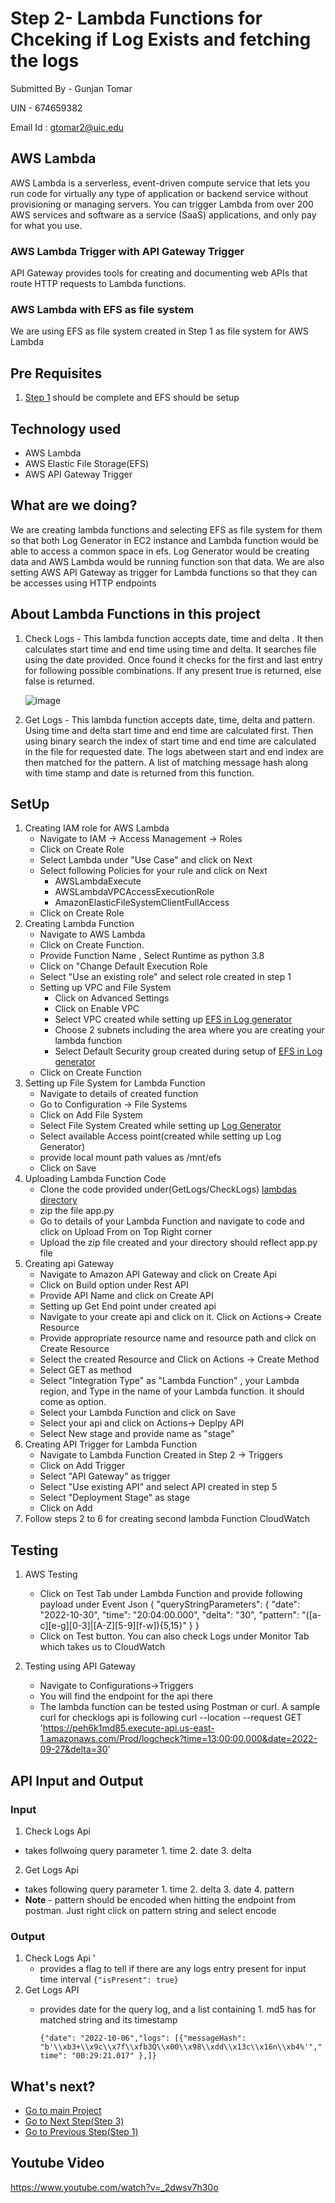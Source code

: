 # Step 2- Lambda Functions for Chceking if Log Exists and fetching the logs

Submitted By - Gunjan Tomar

UIN - 674659382

Email Id : gtomar2@uic.edu

## AWS Lambda

AWS Lambda is a serverless, event-driven compute service that lets you run code for virtually any type of application or backend service without provisioning or managing servers. You can trigger Lambda from over 200 AWS services and software as a service (SaaS) applications, and only pay for what you use.

### AWS Lambda Trigger with API Gateway Trigger
  
API Gateway provides tools for creating and documenting web APIs that route HTTP requests to Lambda functions.

### AWS Lambda with EFS as file system

We are using EFS as file system created in Step 1 as file system for AWS Lambda

## Pre Requisites

1. [Step 1](https://github.com/TomarGunjan/AwsLogAnalysisWithLambdaAkkaGrpc/blob/master/ModifiedLogGenerator/README.md) should be complete and EFS should be setup

## Technology used

- AWS Lambda
- AWS Elastic File Storage(EFS)
- AWS API Gateway Trigger

## What are we doing?
 
We are creating lambda functions and selecting EFS as file system for them so that both Log Generator in EC2 instance and Lambda function would be able to access a common space in efs. Log Generator would be creating data and AWS Lambda would be running function son that data. We are also setting AWS API Gateway as trigger for Lambda functions so that they can be accesses using HTTP endpoints

## About Lambda Functions in this project

1. Check Logs - This lambda function accepts date, time and delta . It then calculates start time and end time using time and delta. It searches file using the date provided. Once found it checks for the first and last entry for following possible combinations. If any present true is returned, else false is returned.

    ![image](https://user-images.githubusercontent.com/26132783/199360626-343c379b-fc05-4089-bbac-a567687a6df5.png)
    
2. Get Logs - This lambda function accepts date, time, delta and pattern. Using time and delta start time and end time are calculated first. Then using binary search the index of start time and end time are calculated in the file for requested date. The logs abetween start and end index are then matched for the pattern. A list of matching message hash along with time stamp and date is returned from this function.


## SetUp

1. Creating IAM role for AWS Lambda
    - Navigate to IAM -> Access Management -> Roles
    - Click on Create Role
    - Select Lambda under "Use Case" and click on Next
    - Select following Policies for your rule and click on Next
      - AWSLambdaExecute
      - AWSLambdaVPCAccessExecutionRole
      - AmazonElasticFileSystemClientFullAccess
    - Click on Create Role
2. Creating Lambda Function
    - Navigate to AWS Lambda
    - Click on Create Function.
    - Provide Function Name , Select Runtime as python 3.8
    - Click on "Change Default Execution Role
    - Select "Use an existing role" and select role created in step 1
    - Setting up VPC and File System
      - Click on Advanced Settings
      - Click on Enable VPC
      - Select VPC created while setting up [EFS in Log generator](https://github.com/TomarGunjan/AwsLogAnalysisWithLambdaAkkaGrpc/blob/master/ModifiedLogGenerator/README.md)
      - Choose 2 subnets including the area where you are creating your lambda function
      - Select Default Security group created during setup of [EFS in Log generator](https://github.com/TomarGunjan/AwsLogAnalysisWithLambdaAkkaGrpc/blob/master/ModifiedLogGenerator/README.md)
    - Click on Create Function
3. Setting up File System for Lambda Function
    - Navigate to details of created function
    - Go to Configuration -> File Systems
    - Click on Add File System
    - Select File System Created while setting up [Log Generator](https://github.com/TomarGunjan/AwsLogAnalysisWithLambdaAkkaGrpc/blob/master/ModifiedLogGenerator/README.md)
    - Select available Access point(created while setting up Log Generator)
    - provide local mount path values as /mnt/efs
    - Click on Save
4. Uploading Lambda Function Code
    - Clone the code provided under(GetLogs/CheckLogs) [lambdas directory](https://github.com/TomarGunjan/AwsLogAnalysisWithLambdaAkkaGrpc/tree/master/lambdas)
    - zip the file app.py 
    - Go to details of your Lambda Function and navigate to code and click on Upload From on Top Right corner
    - Upload the zip file created and your directory should reflect app.py file
5. Creating api Gateway
    - Navigate to Amazon API Gateway and click on Create Api
    - Click on Build option under Rest API 
    - Provide API Name and click on Create API
    - Setting up Get End point under created api
    - Navigate to your create api and click on it. Click on Actions-> Create Resource
    - Provide appropriate resource name and resource path and click on Create Resource
    - Select the created Resource and Click on Actions -> Create Method
    - Select GET as method
    - Select "Integration Type" as "Lambda Function" , your Lambda region, and Type in the name of your Lambda function. it should come as option.
    - Select your Lambda Function and click on Save
    - Select your api and click on Actions-> Deplpy API
    - Select New stage and provide name as "stage"
 6. Creating API Trigger for Lambda Function
    - Navigate to Lambda Function Created in Step 2 -> Triggers
    - Click on Add Trigger
    - Select "API Gateway" as trigger
    - Select "Use existing API" and select API created in step 5
    - Select "Deployment Stage" as stage
    - Click on Add
 7. Follow steps 2 to 6 for creating second lambda Function
CloudWatch
## Testing

1. AWS Testing 
    - Click on Test Tab under Lambda Function and provide following payload under Event Json
    {
  "queryStringParameters": {
    "date": "2022-10-30",
    "time": "20:04:00.000",
    "delta": "30",
    "pattern": "([a-c][e-g][0-3]|[A-Z][5-9][f-w]){5,15}"
  }
}
    - Click on Test button. You can also check Logs under Monitor Tab which takes us to CloudWatch
    
 2. Testing using API Gateway 
    - Navigate to Configurations->Triggers
    - You will find the endpoint for the api there
    - The lambda function can be tested using Postman or curl. A sample curl for checklogs api is following
    curl --location --request GET 'https://peh6k1md85.execute-api.us-east-1.amazonaws.com/Prod/logcheck?time=13:00:00.000&date=2022-09-27&delta=30'
    
 ## API Input and Output
 
 ### Input
 
 1. Check Logs Api
   - takes follwoing query parameter
         1. time
         2. date
         3. delta

2. Get Logs Api
  - takes following query parameter
        1. time
        2. delta
        3. date
        4. pattern
  - **Note** - pattern should be encoded when hitting the endpoint from postman. Just right click on pattern string and select encode

### Output

1. Check Logs Api '
    - provides a flag to tell if there are any logs entry present for input time interval
        ``` {"isPresent": true} ```
2. Get Logs API
    - provides date for the query log, and a list containing 1. md5 has for matched string and its timestamp
    
      ```{"date": "2022-10-06","logs": [{"messageHash": "b'\\xb3+\\x9c\\x7f\\xfb3Q\\x00\\x98\\xdd\\x13c\\x16n\\xb4%'","time": "00:29:21.017" },]}```
        
## What's next?
- [Go to main Project](https://github.com/TomarGunjan/AwsLogAnalysisWithLambdaAkkaGrpc)
- [Go to Next Step(Step 3)](https://github.com/TomarGunjan/AwsLogAnalysisWithLambdaAkkaGrpc/tree/master/akka-http-loganalyser-scala)
- [Go to Previous Step(Step 1)](https://github.com/TomarGunjan/AwsLogAnalysisWithLambdaAkkaGrpc/edit/master/ModifiedLogGenerator/README.md)

## Youtube Video

https://www.youtube.com/watch?v=_2dwsv7h30o
